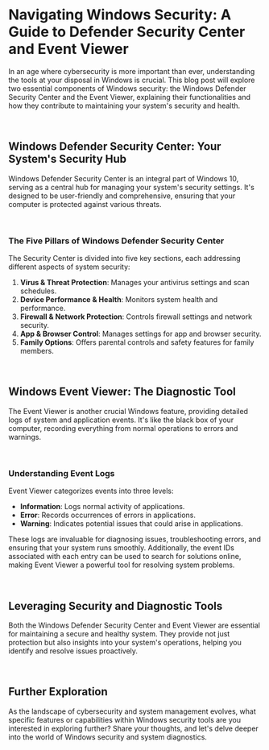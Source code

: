 # Navigating Windows Security: A Guide to Defender Security Center and Event Viewer

In an age where cybersecurity is more important than ever, understanding the tools at your disposal in Windows is crucial. This blog post will explore two essential components of Windows security: the Windows Defender Security Center and the Event Viewer, explaining their functionalities and how they contribute to maintaining your system's security and health.

<br>

## Windows Defender Security Center: Your System's Security Hub

Windows Defender Security Center is an integral part of Windows 10, serving as a central hub for managing your system's security settings. It's designed to be user-friendly and comprehensive, ensuring that your computer is protected against various threats.

<br>

### The Five Pillars of Windows Defender Security Center

The Security Center is divided into five key sections, each addressing different aspects of system security:

1. **Virus & Threat Protection**: Manages your antivirus settings and scan schedules.
2. **Device Performance & Health**: Monitors system health and performance.
3. **Firewall & Network Protection**: Controls firewall settings and network security.
4. **App & Browser Control**: Manages settings for app and browser security.
5. **Family Options**: Offers parental controls and safety features for family members.

<br>

## Windows Event Viewer: The Diagnostic Tool

The Event Viewer is another crucial Windows feature, providing detailed logs of system and application events. It's like the black box of your computer, recording everything from normal operations to errors and warnings.

<br>

### Understanding Event Logs

Event Viewer categorizes events into three levels:

- **Information**: Logs normal activity of applications.
- **Error**: Records occurrences of errors in applications.
- **Warning**: Indicates potential issues that could arise in applications.

These logs are invaluable for diagnosing issues, troubleshooting errors, and ensuring that your system runs smoothly. Additionally, the event IDs associated with each entry can be used to search for solutions online, making Event Viewer a powerful tool for resolving system problems.

<br>

## Leveraging Security and Diagnostic Tools

Both the Windows Defender Security Center and Event Viewer are essential for maintaining a secure and healthy system. They provide not just protection but also insights into your system's operations, helping you identify and resolve issues proactively.

<br>

## Further Exploration

As the landscape of cybersecurity and system management evolves, what specific features or capabilities within Windows security tools are you interested in exploring further? Share your thoughts, and let's delve deeper into the world of Windows security and system diagnostics.
